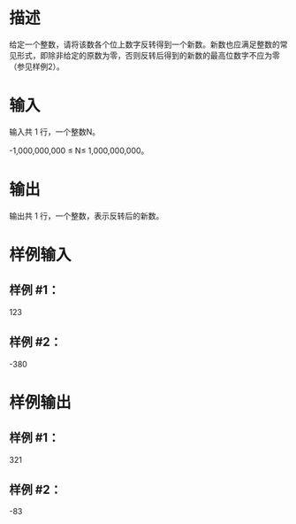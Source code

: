 # 描述
给定一个整数，请将该数各个位上数字反转得到一个新数。新数也应满足整数的常见形式，即除非给定的原数为零，否则反转后得到的新数的最高位数字不应为零（参见样例2）。

# 输入
输入共 1 行，一个整数N。

-1,000,000,000 ≤ N≤ 1,000,000,000。
# 输出
输出共 1 行，一个整数，表示反转后的新数。
# 样例输入
## 样例 #1：
123

## 样例 #2：
-380
# 样例输出
## 样例 #1：
321

## 样例 #2：
-83
